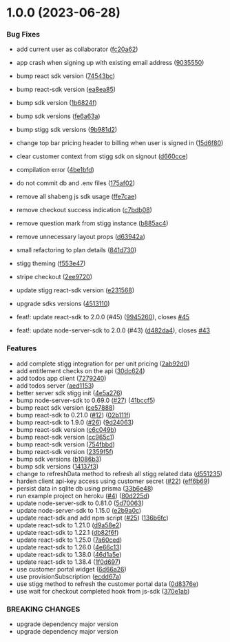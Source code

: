 # 1.0.0 (2023-06-28)


### Bug Fixes

* add current user as collaborator ([fc20a62](https://github.com/stiggio/stigg-example-todos/commit/fc20a622e71d8f8679aaa4de67f19110bbcf5481))
* app crash when signing up with existing email address ([9035550](https://github.com/stiggio/stigg-example-todos/commit/9035550744069e2a5c0d5a52090c9de120d617c3))
* bump react sdk version ([74543bc](https://github.com/stiggio/stigg-example-todos/commit/74543bc4d05782fc09c2fd442246357ce8f82a25))
* bump react-sdk version ([ea8ea85](https://github.com/stiggio/stigg-example-todos/commit/ea8ea85649abfbbdcfe442d01affa656feba3a56))
* bump sdk version ([1b6824f](https://github.com/stiggio/stigg-example-todos/commit/1b6824fe27070a989002be15fd614c5ed21b58eb))
* bump sdk versions ([fe6a63a](https://github.com/stiggio/stigg-example-todos/commit/fe6a63aeaf795a7ba5685ac9f93302bfa86be9d0))
* bump stigg sdk versions ([9b981d2](https://github.com/stiggio/stigg-example-todos/commit/9b981d25cac3eddbcefb6032b4c36b1f859a5389))
* change top bar pricing header to billing when user is signed in ([15d6f80](https://github.com/stiggio/stigg-example-todos/commit/15d6f8072d524b5d3917ca116c21701fb5f85442))
* clear customer context from stigg sdk on signout ([d660cce](https://github.com/stiggio/stigg-example-todos/commit/d660ccef0749b455b73d24e2bee15f4a91687666))
* compilation error ([4be1bfd](https://github.com/stiggio/stigg-example-todos/commit/4be1bfdaf76d907368ac1656cba3bccf9c31530e))
* do not commit db and .env files ([175af02](https://github.com/stiggio/stigg-example-todos/commit/175af0228e3249a711b1402aefd629bfb5130f3d))
* remove all shabeng js sdk usage ([ffe7cae](https://github.com/stiggio/stigg-example-todos/commit/ffe7cae8dd49af96a40f0d205acd0a2d69a6ccf2))
* remove checkout success indication ([c7bdb08](https://github.com/stiggio/stigg-example-todos/commit/c7bdb08b15503dccde9e7e5fb1da3a06289f0a5c))
* remove question mark from stigg instance ([b885ac4](https://github.com/stiggio/stigg-example-todos/commit/b885ac42311fac1492854605af3826d2f6b46a1d))
* remove unnecessary layout props ([d63942a](https://github.com/stiggio/stigg-example-todos/commit/d63942a9f05f0bf4044bb5f998862c0cfbca226b))
* small refactoring to plan details ([841d730](https://github.com/stiggio/stigg-example-todos/commit/841d7306a01569f2d0c5c27a4880de1a95f26393))
* stigg theming ([f553e47](https://github.com/stiggio/stigg-example-todos/commit/f553e47afad929a793dd83aa1c1e4642a9a64842))
* stripe checkout ([2ee9720](https://github.com/stiggio/stigg-example-todos/commit/2ee972019ba3979842ffda5b0f0647d534ae1cd9))
* update stigg react-sdk version ([e231568](https://github.com/stiggio/stigg-example-todos/commit/e23156801725b73e7890cb2c0d84c3eb98b56ca4))
* upgrade sdks versions ([4513110](https://github.com/stiggio/stigg-example-todos/commit/451311067305613c83565fc1d8d5999363a22a27))


* feat!: update react-sdk to 2.0.0 (#45) ([9945260](https://github.com/stiggio/stigg-example-todos/commit/994526005ad9f409cb0649b21e04604a1bb00945)), closes [#45](https://github.com/stiggio/stigg-example-todos/issues/45)
* feat!: update node-server-sdk to 2.0.0 (#43) ([d482da4](https://github.com/stiggio/stigg-example-todos/commit/d482da4d210d163035e0843f9d1c96cf145e8bf2)), closes [#43](https://github.com/stiggio/stigg-example-todos/issues/43)


### Features

* add complete stigg integration for per unit pricing ([2ab92d0](https://github.com/stiggio/stigg-example-todos/commit/2ab92d0b7cd644fcbc7ff6c292a38454f4b16508))
* add entitlement checks on the api ([30dc624](https://github.com/stiggio/stigg-example-todos/commit/30dc624d8ed86e2405436e8bb607b1a3098ac875))
* add todos app client ([7279240](https://github.com/stiggio/stigg-example-todos/commit/727924047784476b1d1c7511fa0aba45e5565aa0))
* add todos server ([aed1153](https://github.com/stiggio/stigg-example-todos/commit/aed1153dc1bc9438198e62e5b0e417335acfd205))
* better server sdk stigg init ([4e5a276](https://github.com/stiggio/stigg-example-todos/commit/4e5a276e162f067cfd47a3cadbe176fd00625f27))
* bump node-server-sdk to 0.69.0 ([#27](https://github.com/stiggio/stigg-example-todos/issues/27)) ([41bccf5](https://github.com/stiggio/stigg-example-todos/commit/41bccf5fb963e784f41517decb0685f578fd19aa))
* bump react sdk version ([ce57888](https://github.com/stiggio/stigg-example-todos/commit/ce57888ce539d5e9a021dc292d4cead4b0cfb1b7))
* bump react-sdk to 0.21.0 ([#12](https://github.com/stiggio/stigg-example-todos/issues/12)) ([02b111f](https://github.com/stiggio/stigg-example-todos/commit/02b111f31db622e6166cb156d77d40e18f39580c))
* bump react-sdk to 1.9.0 ([#26](https://github.com/stiggio/stigg-example-todos/issues/26)) ([9d24063](https://github.com/stiggio/stigg-example-todos/commit/9d240638a10b9e417fa0a56d1b0ad3857a7f3f0a))
* bump react-sdk version ([c6c049b](https://github.com/stiggio/stigg-example-todos/commit/c6c049b8f34975d32ed2dac1b990f7c81d511c5a))
* bump react-sdk version ([cc965c1](https://github.com/stiggio/stigg-example-todos/commit/cc965c16a3fa6fb0fe53a336271cf1875315ca46))
* bump react-sdk version ([754fbbd](https://github.com/stiggio/stigg-example-todos/commit/754fbbd0a1a0cc7539e0566dbfc821c8b59539ac))
* bump react-sdk version ([2359f5f](https://github.com/stiggio/stigg-example-todos/commit/2359f5f28dfd03d633216869431c881ff6f91bb2))
* bump sdk versions ([b1086b3](https://github.com/stiggio/stigg-example-todos/commit/b1086b327ce042a6d7ab74c0b3dca835e9146353))
* bump sdk versions ([14137f3](https://github.com/stiggio/stigg-example-todos/commit/14137f3c0d87001a9e71563a9a3a0542066e3cd2))
* change to refreshData method to refresh all stigg related data ([d551235](https://github.com/stiggio/stigg-example-todos/commit/d5512355df4fda14c2f77cabd7a6474a94c676a2))
* harden client api-key access using customer secret ([#22](https://github.com/stiggio/stigg-example-todos/issues/22)) ([eff6b69](https://github.com/stiggio/stigg-example-todos/commit/eff6b69c7e748f71ab3f6e9a515bfe016c3ae5d4))
* persist data in sqlite db using prisma ([33b6e48](https://github.com/stiggio/stigg-example-todos/commit/33b6e48ceb86eb0fcee206fe505b341466e6f4d0))
* run example project on heroku ([#4](https://github.com/stiggio/stigg-example-todos/issues/4)) ([80d225d](https://github.com/stiggio/stigg-example-todos/commit/80d225d75998ad08c86b615576d7e46be2f8f481))
* update node-server-sdk to 0.81.0 ([5d70063](https://github.com/stiggio/stigg-example-todos/commit/5d70063daf46bd902173df8bc7dade2d75c1e2ce))
* update node-server-sdk to 1.15.0 ([e2b9a0c](https://github.com/stiggio/stigg-example-todos/commit/e2b9a0ca60fc2b967ae0045ac0a0d9c9a6b65914))
* update react-sdk and add npm script ([#25](https://github.com/stiggio/stigg-example-todos/issues/25)) ([136b6fc](https://github.com/stiggio/stigg-example-todos/commit/136b6fc48756ce0be93d96cf35ec20d38e13c757))
* update react-sdk to 1.21.0 ([d9a58e2](https://github.com/stiggio/stigg-example-todos/commit/d9a58e2705ac148eb08d84a742e057bec7095c21))
* update react-sdk to 1.22.1 ([db82f6f](https://github.com/stiggio/stigg-example-todos/commit/db82f6f4f88b8455a80a10696a98c431c63a6ced))
* update react-sdk to 1.25.0 ([7a60ced](https://github.com/stiggio/stigg-example-todos/commit/7a60ced7c217dec1232ed6b9eea3e32471b0ede2))
* update react-sdk to 1.26.0 ([4e66c13](https://github.com/stiggio/stigg-example-todos/commit/4e66c13b989c8be37e2bf006b2d7ed3fd1afbeee))
* update react-sdk to 1.38.0 ([46d1a5e](https://github.com/stiggio/stigg-example-todos/commit/46d1a5e0c8bfdfe67799af50ad07b5235a292321))
* update react-sdk to 1.38.4 ([1f0d697](https://github.com/stiggio/stigg-example-todos/commit/1f0d697fd195eb8beb031c6d68702a6016177dca))
* use customer portal widget ([6d66a26](https://github.com/stiggio/stigg-example-todos/commit/6d66a268696515002d37403386f6dba6bea32925))
* use provisionSubscription ([ecdd67a](https://github.com/stiggio/stigg-example-todos/commit/ecdd67ac50845947001b65234bb561bc470af548))
* use stigg method to refresh the customer portal data ([0d8376e](https://github.com/stiggio/stigg-example-todos/commit/0d8376e758bc2e062bec7f24d9b3422581f51a6e))
* use wait for checkout completed hook from js-sdk ([370e1ab](https://github.com/stiggio/stigg-example-todos/commit/370e1abade1893251666879f638c9f153b2582a4))


### BREAKING CHANGES

* upgrade dependency major version
* upgrade dependency major version



